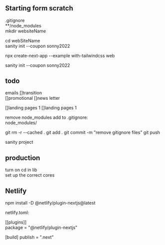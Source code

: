 #

## Starting form scratch
.gitignore  
**/node_modules  
mkdir websiteName  



cd webSiteName  
sanity init --coupon sonny2022  

npx create-next-app --example with-tailwindcss web  

sanity init --coupon sonny2022  

## todo


emails
[]transition  
[]promotional
[]news letter  


[]landing pages 1
[]landing pages 1

remove node_modules  add to .gitignore:  
node_modules/  

git rm -r --cached .
git add .
git commit -m "remove gitignore files"
git push

sanity
project

## production
turn on cd in lib  
set up the correct cores   

## Netlify
npm install -D @netlify/plugin-nextjs@latest  

netlify.toml:  

[[plugins]]  
package = "@netlify/plugin-nextjs"  

[build]
publish = ".next"